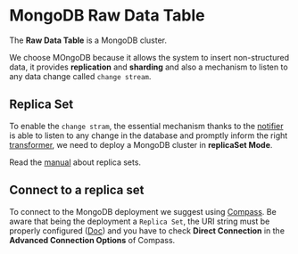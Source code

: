 # MongoDB Raw Data Table

The **Raw Data Table** is a MongoDB cluster.

We choose MOngoDB because it allows the system to insert non-structured data, it provides **replication** and **sharding** and also a mechanism to listen to any data change called `change stream`.

## Replica Set
To enable the `change stram`, the essential mechanism thanks to the [notifier](./componenets/notifier.md) is able to listen to any change in the database and promptly inform the right [transformer](./componenets/transformer.md), we need to deploy a MongoDB cluster in **replicaSet Mode**.

Read the [manual](https://www.mongodb.com/docs/manual/tutorial/deploy-replica-set/) about replica sets.

## Connect to a replica set

To connect to the MongoDB deployment we suggest using [Compass](https://www.mongodb.com/products/compass). Be aware that being the deployment a `Replica Set`, the URI string must be properly configured ([Doc](https://www.mongodb.com/docs/manual/reference/connection-string/)) and you have to check **Direct Connection** in the **Advanced Connection Options** of Compass.